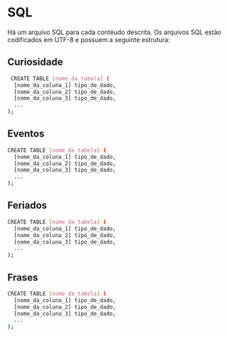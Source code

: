 # SQL

Há um arquivo SQL para cada contéudo descrita. Os arquivos SQL estão codificados em UTF-8 e possuem a seguinte estrutura:

## Curiosidade

```bash
 CREATE TABLE [nome_da_tabela] (
  [nome_da_coluna_1] tipo_de_dado,
  [nome_da_coluna_2] tipo_de_dado,
  [nome_da_coluna_3] tipo_de_dado,
  ...
);

```

## Eventos

```bash
CREATE TABLE [nome_da_tabela] (
  [nome_da_coluna_1] tipo_de_dado,
  [nome_da_coluna_2] tipo_de_dado,
  [nome_da_coluna_3] tipo_de_dado,
  ...
);


```

## Feriados

```bash
CREATE TABLE [nome_da_tabela] (
  [nome_da_coluna_1] tipo_de_dado,
  [nome_da_coluna_2] tipo_de_dado,
  [nome_da_coluna_3] tipo_de_dado,
  ...
);


```

## Frases

```bash
CREATE TABLE [nome_da_tabela] (
  [nome_da_coluna_1] tipo_de_dado,
  [nome_da_coluna_2] tipo_de_dado,
  [nome_da_coluna_3] tipo_de_dado,
  ...
);


```
